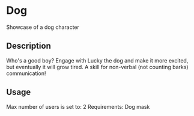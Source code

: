 # Dog
Showcase of a dog character

## Description
Who's a good boy? Engage with Lucky the dog and make it more excited, but eventually it will grow tired. A skill for non-verbal (not counting barks) communication! 

## Usage
Max number of users is set to: 2
Requirements: Dog mask